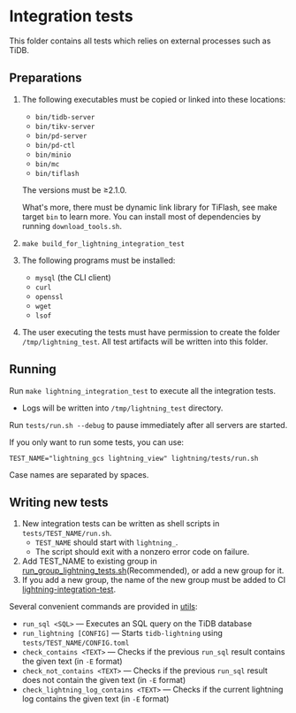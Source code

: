 # Integration tests

This folder contains all tests which relies on external processes such as TiDB.

## Preparations

1. The following executables must be copied or linked into these locations:

    * `bin/tidb-server`
    * `bin/tikv-server`
    * `bin/pd-server`
    * `bin/pd-ctl`
    * `bin/minio`
    * `bin/mc`
    * `bin/tiflash`

    The versions must be ≥2.1.0.

    What's more, there must be dynamic link library for TiFlash, see make target `bin` to learn more.
    You can install most of dependencies by running `download_tools.sh`.

2. `make build_for_lightning_integration_test`

3. The following programs must be installed:

    * `mysql` (the CLI client)
    * `curl`
    * `openssl`
    * `wget`
    * `lsof`

4. The user executing the tests must have permission to create the folder
    `/tmp/lightning_test`. All test artifacts will be written into this folder.

## Running

Run `make lightning_integration_test` to execute all the integration tests.
- Logs will be written into `/tmp/lightning_test` directory.

Run `tests/run.sh --debug` to pause immediately after all servers are started.

If you only want to run some tests, you can use:
```shell
TEST_NAME="lightning_gcs lightning_view" lightning/tests/run.sh
```

Case names are separated by spaces.

## Writing new tests

1. New integration tests can be written as shell scripts in `tests/TEST_NAME/run.sh`.
    - `TEST_NAME` should start with `lightning_`.
    - The script should exit with a nonzero error code on failure.
2. Add TEST_NAME to existing group in [run_group_lightning_tests.sh](./run_group_lightning_tests.sh)(Recommended), or add a new group for it.
3. If you add a new group, the name of the new group must be added to CI  [lightning-integration-test](https://github.com/PingCAP-QE/ci/blob/main/pipelines/pingcap/tidb/latest/pull_lightning_integration_test.groovy).

Several convenient commands are provided in [utils](../../tests/_utils/):

* `run_sql <SQL>` — Executes an SQL query on the TiDB database
* `run_lightning [CONFIG]` — Starts `tidb-lightning` using `tests/TEST_NAME/CONFIG.toml`
* `check_contains <TEXT>` — Checks if the previous `run_sql` result contains the given text
    (in `-E` format)
* `check_not_contains <TEXT>` — Checks if the previous `run_sql` result does not contain the given
    text (in `-E` format)
* `check_lightning_log_contains <TEXT>` — Checks if the current lightning log contains the given text
    (in `-E` format)

